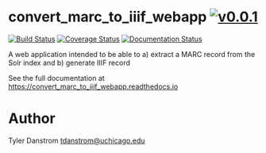 # convert_marc_to_iiif_webapp [![v0.0.1](https://img.shields.io/badge/version-0.0.1-blue.svg)](https://github.com/verbalhanglider/convert_marc_to_iiif_webapp/releases)

[![Build Status](https://travis-ci.org/verbalhanglider/convert_marc_to_iiif_webapp.svg?branch=master)](https://travis-ci.org/verbalhanglider/convert_marc_to_iiif_webapp) [![Coverage Status](https://coveralls.io/repos/github/verbalhanglider/convert_marc_to_iiif_webapp/badge.svg?branch=master)](https://coveralls.io/github/verbalhanglider/convert_marc_to_iiif_webapp?branch=master) [![Documentation Status](https://readthedocs.org/projects/convert_marc_to_iiif_webapp/badge/?version=latest)](http://convert_marc_to_iiif_webapp.readthedocs.io/en/latest/?badge=latest)

A web application intended to be able to a) extract a MARC record from the Solr index and b) generate IIIF record


See the full documentation at https://convert_marc_to_iiif_webapp.readthedocs.io


# Author
Tyler Danstrom <tdanstrom@uchicago.edu>
